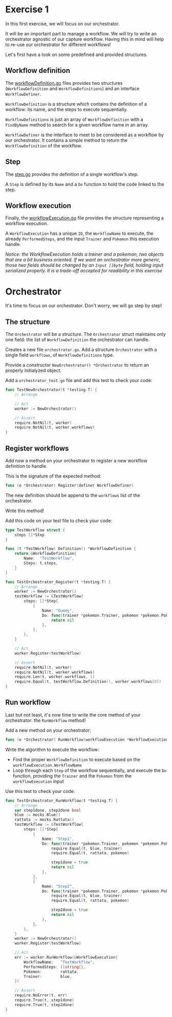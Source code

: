 # Exercise 1

In this first exercise, we will focus on our orchestrator.

It will be an important part to manage a workflow. We will try to write an orchestrator agnostic of our capture workflow.
Having this in mind will help to re-use our orchestrator for different workflows!

Let's first have a look on some predefined and provided structures.

## Workflow definition

The [workflowDefinition.go](workflowDefinition.go) files provides two structures (`WorkflowDefinition` and `WorkflowDefinitions`) and an interface `WorkflowDefiner`.

`WorkflowDefinition` is a structure which contains the definition of a workflow: its name, and the steps to execute sequentially.

`WorkflowDefinitions` is just an array of `WorkflowDefinition` with a `FindByName` method to search for a given workflow name in an array.

`WorkflowDefiner` is the interface to meet to be considered as a workflow by our orchestrator. It contains a simple method to return the `WorkflowDefinition` of the workflow.

## Step

The [step.go](./step.go) provides the definition of a single workflow's step.

A `Step` is defined by its `Name` and a `Do` function to hold the code linked to the step.

## Workflow execution

Finally, the [workflowExecution.go](workflowExecution.go) file provides the structure representing a workflow execution.

A `WorkflowExecution` has a unique `ID`, the `WorkflowName` to execute, the already `PerformedSteps`, and the input `Trainer` and `Pokemon` this execution handle.

*Notice: the WorkflowExecution holds a trainer and a pokemon, two objects that are a bit business oriented. If we want an orchestrator more generic, those two fields should be changed by an `Input []byte` field, holding input serialized properly. It is a trade-off accepted for readibility in this exercise*

# Orchestrator

It's time to focus on our orchestrator. Don't worry, we will go step by step!

## The structure

The `Orchestrator` will be a structure. The `Orchestrator` struct maintains only one field: the list of `WorkflowDefinition` the orchestrator can handle.

Creates a new file `orchestrator.go`. Add a structure `Orchestrator` with a single field `workflows`, of `WorkflowDefinitions` type.

Provide a constructor `NewOrchestrator() *Orchestrator` to return an properly initialyzed object.

Add a `orchestrator_test.go` file and add this test to check your code:

```go
func TestNewOrchestrator(t *testing.T) {
	// Arrange

	// Act
	worker := NewOrchestrator()

	// Assert
	require.NotNil(t, worker)
	require.NotNil(t, worker.workflows)
}
```

## Register workflows

Add now a method on your orchestrator to register a new workflow definition to handle.

This is the signature of the expected method: 
```go
func (o *Orchestrator) Register(definer WorkflowDefiner)
```

The new definition should be append to the `workflows` list of the orchestrator.

Write this method!

Add this code on your test file to check your code:

```go
type TestWorkflow struct {
	steps []*Step
}

func (t *TestWorkflow) Definition() *WorkflowDefinition {
	return &WorkflowDefinition{
		Name:  "TestWorkflow",
		Steps: t.steps,
	}
}

func TestOrchestrator_Register(t *testing.T) {
	// Arrange
	worker := NewOrchestrator()
	testWorkflow := &TestWorkflow{
		steps: []*Step{
			{
				Name: "Dummy",
				Do: func(trainer *pokemon.Trainer, pokemon *pokemon.Pokemon) error {
					return nil
				},
			},
		},
	}

	// Act
	worker.Register(testWorkflow)

	// Assert
	require.NotNil(t, worker)
	require.NotNil(t, worker.workflows)
	require.Len(t, worker.workflows, 1)
	require.Equal(t, testWorkflow.Definition(), worker.workflows[0])
}
```

## Run workflow

Last but not least, it's now time to write the core method of your orchestrator: the `RunWorkflow` method!

Add a new method on your orchestrator:

```go
func (o *Orchestrator) RunWorkflow(workflowExecution *WorkflowExecution) error
```

Write the algorithm to execute the workflow:
- Find the proper `WorkflowDefinition` to execute based on the `workflowExecution.WorkflowName`
- Loop through each `Step` of the workflow sequentially, and execute the `Do` function, providing the `Trainer` and the `Pokemon` from the `workflowExecution` input

Use this test to check your code:

```go
func TestOrchestrator_RunWorkflow(t *testing.T) {
	// Arrange
	var step1done, step2done bool
	blue := mocks.Blue()
	rattata := mocks.Rattata()
	testWorkflow := &TestWorkflow{
		steps: []*Step{
			{
				Name: "Step1",
				Do: func(trainer *pokemon.Trainer, pokemon *pokemon.Pokemon) error {
					require.Equal(t, blue, trainer)
					require.Equal(t, rattata, pokemon)

					step1done = true
					return nil
				},
			},
			{
				Name: "Step2",
				Do: func(trainer *pokemon.Trainer, pokemon *pokemon.Pokemon) error {
					require.Equal(t, blue, trainer)
					require.Equal(t, rattata, pokemon)

					step2done = true
					return nil
				},
			},
		},
	}
	worker := NewOrchestrator()
	worker.Register(testWorkflow)

	// Act
	err := worker.RunWorkflow(&WorkflowExecution{
		WorkflowName:   "TestWorkflow",
		PerformedSteps: []string{},
		Pokemon:        rattata,
		Trainer:        blue,
	})

	// Assert
	require.NoError(t, err)
	require.True(t, step1done)
	require.True(t, step2done)
}
```